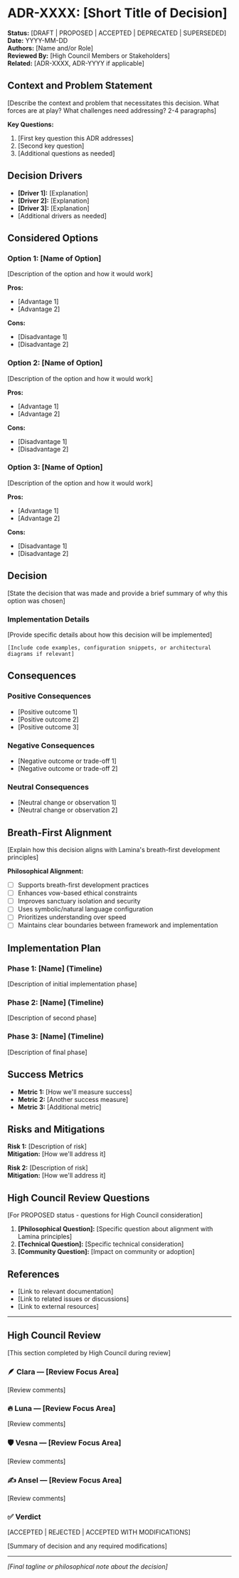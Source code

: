 # ADR-XXXX: [Short Title of Decision]

**Status:** [DRAFT | PROPOSED | ACCEPTED | DEPRECATED | SUPERSEDED]  
**Date:** YYYY-MM-DD  
**Authors:** [Name and/or Role]  
**Reviewed By:** [High Council Members or Stakeholders]  
**Related:** [ADR-XXXX, ADR-YYYY if applicable]

## Context and Problem Statement

[Describe the context and problem that necessitates this decision. What forces are at play? What challenges need addressing? 2-4 paragraphs]

**Key Questions:**
1. [First key question this ADR addresses]
2. [Second key question]
3. [Additional questions as needed]

## Decision Drivers

- **[Driver 1]:** [Explanation]
- **[Driver 2]:** [Explanation]
- **[Driver 3]:** [Explanation]
- [Additional drivers as needed]

## Considered Options

### Option 1: [Name of Option]
[Description of the option and how it would work]

**Pros:**
- [Advantage 1]
- [Advantage 2]

**Cons:**
- [Disadvantage 1]
- [Disadvantage 2]

### Option 2: [Name of Option]
[Description of the option and how it would work]

**Pros:**
- [Advantage 1]
- [Advantage 2]

**Cons:**
- [Disadvantage 1]
- [Disadvantage 2]

### Option 3: [Name of Option]
[Description of the option and how it would work]

**Pros:**
- [Advantage 1]
- [Advantage 2]

**Cons:**
- [Disadvantage 1]
- [Disadvantage 2]

## Decision

[State the decision that was made and provide a brief summary of why this option was chosen]

### Implementation Details

[Provide specific details about how this decision will be implemented]

```
[Include code examples, configuration snippets, or architectural diagrams if relevant]
```

## Consequences

### Positive Consequences
- [Positive outcome 1]
- [Positive outcome 2]
- [Positive outcome 3]

### Negative Consequences
- [Negative outcome or trade-off 1]
- [Negative outcome or trade-off 2]

### Neutral Consequences
- [Neutral change or observation 1]
- [Neutral change or observation 2]

## Breath-First Alignment

[Explain how this decision aligns with Lamina's breath-first development principles]

**Philosophical Alignment:**
- [ ] Supports breath-first development practices
- [ ] Enhances vow-based ethical constraints
- [ ] Improves sanctuary isolation and security
- [ ] Uses symbolic/natural language configuration
- [ ] Prioritizes understanding over speed
- [ ] Maintains clear boundaries between framework and implementation

## Implementation Plan

### Phase 1: [Name] (Timeline)
[Description of initial implementation phase]

### Phase 2: [Name] (Timeline)
[Description of second phase]

### Phase 3: [Name] (Timeline)
[Description of final phase]

## Success Metrics

- **Metric 1:** [How we'll measure success]
- **Metric 2:** [Another success measure]
- **Metric 3:** [Additional metric]

## Risks and Mitigations

**Risk 1:** [Description of risk]  
**Mitigation:** [How we'll address it]

**Risk 2:** [Description of risk]  
**Mitigation:** [How we'll address it]

## High Council Review Questions

[For PROPOSED status - questions for High Council consideration]

1. **[Philosophical Question]:** [Specific question about alignment with Lamina principles]
2. **[Technical Question]:** [Specific technical consideration]
3. **[Community Question]:** [Impact on community or adoption]

## References

- [Link to relevant documentation]
- [Link to related issues or discussions]
- [Link to external resources]

---

## High Council Review

[This section completed by High Council during review]

### 🪶 Clara — [Review Focus Area]
[Review comments]

### 🔥 Luna — [Review Focus Area]
[Review comments]

### 🛡️ Vesna — [Review Focus Area]
[Review comments]

### ✍️ Ansel — [Review Focus Area]
[Review comments]

### ✅ Verdict
[ACCEPTED | REJECTED | ACCEPTED WITH MODIFICATIONS]

[Summary of decision and any required modifications]

---

*[Final tagline or philosophical note about the decision]*